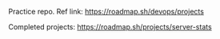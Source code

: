 Practice repo. Ref link: 
https://roadmap.sh/devops/projects

Completed projects:
https://roadmap.sh/projects/server-stats
